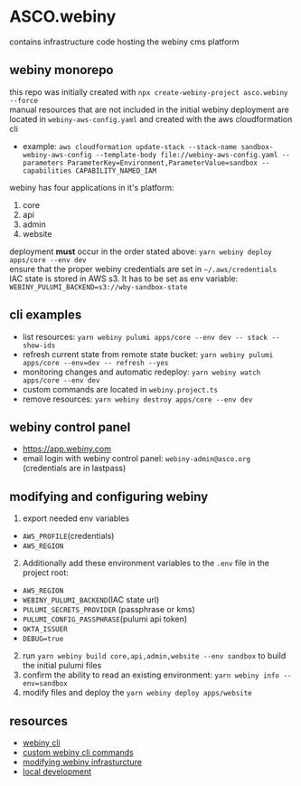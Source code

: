 # ASCO.webiny

contains infrastructure code hosting the webiny cms platform  

## webiny monorepo

this repo was initially created with `npx create-webiny-project asco.webiny --force`  
manual resources that are not included in the initial webiny deployment are located in `webiny-aws-config.yaml` and created with the aws cloudformation cli
  * example: `aws cloudformation update-stack --stack-name sandbox-webiny-aws-config --template-body file://webiny-aws-config.yaml --parameters ParameterKey=Environment,ParameterValue=sandbox --capabilities CAPABILITY_NAMED_IAM` 

webiny has four applications in it's platform:
1. core
2. api
3. admin
4. website

deployment **must** occur in the order stated above: `yarn webiny deploy apps/core --env dev`   
ensure that the proper webiny credentials are set in `~/.aws/credentials`  
IAC state is stored in AWS s3. It has to be set as env variable: `WEBINY_PULUMI_BACKEND=s3://wby-sandbox-state`  

## cli examples

* list resources: `yarn webiny pulumi apps/core --env dev -- stack --show-ids`
* refresh current state from remote state bucket: `yarn webiny pulumi apps/core --env=dev -- refresh --yes`
* monitoring changes and automatic redeploy: `yarn webiny watch apps/core --env dev`
* custom commands are located in `webiny.project.ts`
* remove resources: `yarn webiny destroy apps/core --env dev`

## webiny control panel

* https://app.webiny.com
* email login with webiny control panel: `webiny-admin@asco.org` (credentials are in lastpass)

## modifying and configuring webiny

1. export needed env variables
  * `AWS_PROFILE`(credentials)
  * `AWS_REGION`
2. Additionally add these environment variables to the `.env` file in the project root:
  * `AWS_REGION`
  * `WEBINY_PULUMI_BACKEND`(IAC state url)
  * `PULUMI_SECRETS_PROVIDER` (passphrase or kms)
  * `PULUMI_CONFIG_PASSPHRASE`(pulumi api token)
  * `OKTA_ISSUER`
  * `DEBUG=true`
2. run `yarn webiny build core,api,admin,website --env sandbox` to build the initial pulumi files
3. confirm the ability to read an existing environment: `yarn webiny info --env=sandbox`
3. modify files and deploy the `yarn webiny deploy apps/website`

## resources

* [webiny cli](https://www.webiny.com/docs/core-development-concepts/basics/webiny-cli)
* [custom webiny cli commands](https://www.webiny.com/docs/core-development-concepts/extending-and-customizing/adding-custom-cli-commands)
* [modifying webiny infrasturcture](https://www.webiny.com/docs/infrastructure/basics/modify-cloud-infrastructure)
* [local development](https://www.webiny.com/docs/core-development-concepts/development/local-development)